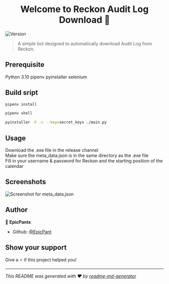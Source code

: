 <h1 align="center">Welcome to Reckon Audit Log Download 👋</h1>
<p>
  <img alt="Version" src="https://img.shields.io/badge/version-1.0.0-blue.svg?cacheSeconds=2592000" />
</p>

> A simple bot designed to automatically download Audit Log from Reckon.

## Prerequisite

Python 3.10
pipenv
pyinstaller
selenium

## Build sript

```sh
pipenv install
```

```sh
pipenv shell
```

```sh
pyinstaller -F -c --key=secret_keys ./main.py
```

## Usage

Download the .exe file in the release channel\
Make sure the meta_data.json is in the same directory as the .exe file\
Fill in your username & password for Reckon and the starting position of the calendar

## Screenshots

![Screenshot for meta_data.json](https://raw.github.com/EpicPant/prenetics-reckon-audit-log/main/screenshot.png)

## Author

👤 **EpicPants**

- Github: [@EpicPant](https://github.com/EpicPant)

## Show your support

Give a ⭐️ if this project helped you!

---

_This README was generated with ❤️ by [readme-md-generator](https://github.com/kefranabg/readme-md-generator)_
